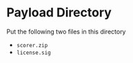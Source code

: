 Payload Directory
=================

Put the following two files in this directory

- `scorer.zip`
- `license.sig`
